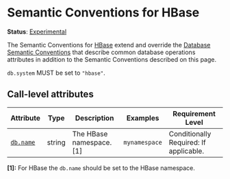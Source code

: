 <!--- Hugo front matter used to generate the website version of this page:
linkTitle: HBase
--->

# Semantic Conventions for HBase

**Status**: [Experimental][DocumentStatus]

The Semantic Conventions for [HBase](https://hbase.apache.org/) extend and override the [Database Semantic Conventions](database-spans.md)
that describe common database operations attributes in addition to the Semantic Conventions
described on this page.

`db.system` MUST be set to `"hbase"`.

## Call-level attributes

<!-- semconv db.hbase(full,tag=call-level-tech-specific) -->
| Attribute  | Type | Description  | Examples  | Requirement Level |
|---|---|---|---|---|
| [`db.name`](../attributes-registry/db.md) | string | The HBase namespace. [1] | `mynamespace` | Conditionally Required: If applicable. |

**[1]:** For HBase the `db.name` should be set to the HBase namespace.
<!-- endsemconv -->

[DocumentStatus]: https://github.com/open-telemetry/opentelemetry-specification/tree/v1.26.0/specification/document-status.md
